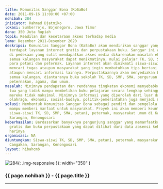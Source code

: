 ```yaml
---
title: Komunitas Sanggar Bona (KoSaBo)
date: 2011-09-16 11:08:00 +07:00
nohibah: 284
inisiator: Rahmad Djatmiko
lokasi: Sumberrejo, Bojonegoro, Jawa Timur
dana: 350 Juta Rupiah
topik: Keadilan dan kesetaraan akses terhadap media
lama: Desember 2011-Desember 2020
deskripsi: Komunitas Sanggar Bona (KaSaBo) akan mendirikan sanggar yang di dalamnya
  terdapat layanan internet gratis dan perpustakaan buku. Sanggar ini akan dibangun
  di pedesaan yang sulit mendapatkan akses media dikarenakan masalah ekonomi sehingga
  semua kalangan masyarakat dapat menikmatinya, mulai pelajar TK, SD, SMP, SMA ataupun
  para petani dan peternak. Layanan internet akan dinikmati siswa-siswi yang ingin
  mencari tugas ataupun masyarakat yang ingin membutuhkan tips bertani atau beternak
  ataupun mencari informasi lainnya. Perpustakaannya akan menyediakan buku-buku untuk
  semua kalangan, diantaranya buku sekolah TK, SD, SMP, SMA, perguruan tinggi, pertanian,
  peternakan, agama, dan umum.
masalah: Minimnya pendapatan dan rendahnya tingkatan ekonomi menyebabkan banyak orang
  tua yang tidak mampu membelikan buku pelajaran secara lengkap sehingga belajar putra-putri
  mereka tidak maksimal. Minimnya informasi yang diperoleh dari luar daerah tentang
  olahraga, ekonomi, sosial-budaya, politik-pemerintahan juga menjadi masalah tersendiri
solusi: Membentuk Komunitas Sanggar Bona sebagai pendiri dan pengelola sanggar sehingga
  mampu memberi manfaat untuk masyarakat. Proyek ini akan memberi keuntungan kepada
  siswa-siswi TK, SD, SMP, SMA, petani, peternak, masyarakat umum di Kabalan, Cangakan,
  Sarangan, Kenongosari
keberhasilan: Berdasarkan banyaknya pengunjung sanggar yang memanfaatkan layanan internet
  gratis dan buku perpustakaan yang dapat dilihat dari data absensi kehadiran setiap
  harinya
organisasi: NA
diuntungkan: Siswa-siswi TK, SD, SMP, SMA, petani, peternak, masyarakat umum di Kabalan,
  Cangakan, Sarangan, Kenongosari
layout: hibahcmb
---
```


![284](/static/img/hibahcmb/284.png){: .img-responsive }{: width="350" }

### {{ page.nohibah }} - {{ page.title }}

---
